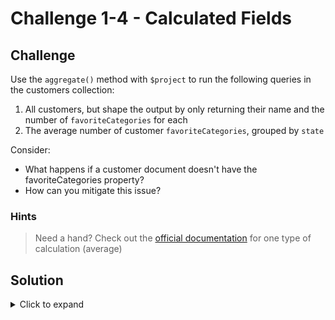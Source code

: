 # Challenge 1-4 - Calculated Fields

## Challenge

Use the `aggregate()` method with `$project` to run the following queries in the customers collection:

1. All customers, but shape the output by only returning their name and the number of `favoriteCategories` for each
1. The average number of customer `favoriteCategories`, grouped by `state`

Consider:

- What happens if a customer document doesn't have the favoriteCategories property?
- How can you mitigate this issue?

### Hints

> Need a hand? Check out the [official documentation](https://www.mongodb.com/docs/manual/reference/operator/aggregation/avg/) for one type of calculation (average)

## Solution

<details>
  <summary>Click to expand</summary>

### Challenge Question 1

```javascript
// Calculated Projection
db.customers.aggregate([
  {
    $match: { favoriteCategories: { $exists: true } }
  },
  {
    $addFields: {
      faves: "$favoriteCategories"
    }
  },
  {
    $project: {
      _id: 0,
      name: 1,
      faves: { $size: "$faves" }
    }
  }
])

// OUTPUT:

[
  { name: 'Gene', faves: 1 },
  { name: 'Zach', faves: 1 },
  { name: 'Cathy', faves: 3 },
  { name: 'Josie', faves: 1 },
  { name: 'Allie', faves: 1 },
  { name: 'Rosie', faves: 1 }
]

```

### Challenge Question 2

```javascript

// Average number of favorites, by state
// It's easy to remember these with english ... { $avg: { $size: {thing} } } say "Average 'of' the size 'of' ... " and it'll start coming together
db.customers.aggregate([
  {
    $match: { favoriteCategories: { $exists: true } }
  },
  {
    $group: {
      _id: "$addresses.shipping.state",
      avgFavorites: { $avg: { $size: "$favoriteCategories" } }
    }
  }
])

// OUTPUT

[
  { _id: null, avgFavorites: 1 },
  { _id: 'WA', avgFavorites: 1.6666666666666667 }
]

```

</details>
